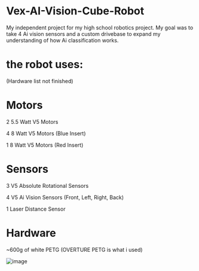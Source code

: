 # Vex-AI-Vision-Cube-Robot
My independent project for my high school robotics project. My goal was to take 4 Ai vision sensors and a custom drivebase to expand my understanding of how Ai classification works.
# the robot uses:
(Hardware list not finished)
# Motors
2 5.5 Watt V5 Motors

4 8 Watt V5 Motors (Blue Insert)

1 8 Watt V5 Motors (Red Insert)

# Sensors
3 V5 Absolute Rotational Sensors

4 V5 Ai Vision Sensors (Front, Left, Right, Back)

1 Laser Distance Sensor

# Hardware
~600g of white PETG (OVERTURE PETG is what i used)


![image](https://github.com/user-attachments/assets/b45b6afc-fbfd-4c78-9d58-f1932d5cfafb)
